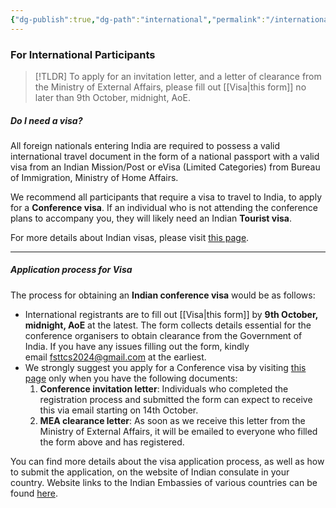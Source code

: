 ```yaml
---
{"dg-publish":true,"dg-path":"international","permalink":"/international/"}
---
```


### For International Participants

> [!TLDR] To apply for an invitation letter, and a letter of clearance from the Ministry of External Affairs, please fill out [[Visa\|this form]] no later than 9th October, midnight, AoE.


##### Do I need a visa?

All foreign nationals entering India are required to possess a valid international travel document in the form of a national passport with a valid visa from an Indian Mission/Post or eVisa (Limited Categories) from Bureau of Immigration, Ministry of Home Affairs.

We recommend all participants that require a visa to travel to India, to apply for a **Conference visa**. If an individual who is not attending the conference plans to accompany you, they will likely need an Indian **Tourist visa**.

For more details about Indian visas, please visit [this page](https://indianvisaonline.gov.in/).

---
##### Application process for Visa

The process for obtaining an **Indian conference visa** would be as follows:

- International registrants are to fill out [[Visa\|this form]] by **9th October, midnight, AoE** at the latest. The form collects details essential for the conference organisers to obtain clearance from the Government of India. If you have any issues filling out the form, kindly email [fsttcs2024@gmail.com](mailto:fsttcs2024@gmail.com) at the earliest.
- We strongly suggest you apply for a Conference visa by visiting [this page](https://indianvisaonline.gov.in/) only when you have the following documents:
    1. **Conference invitation letter**: Individuals who completed the registration process and submitted the form can expect to receive this via email starting on 14th October.
    2. **MEA clearance letter**: As soon as we receive this letter from the Ministry of External Affairs, it will be emailed to everyone who filled the form above and has registered.

You can find more details about the visa application process, as well as how to submit the application, on the website of Indian consulate in your country. Website links to the Indian Embassies of various countries can be found [here](https://www.mea.gov.in/indian-missions-abroad-new.htm).
